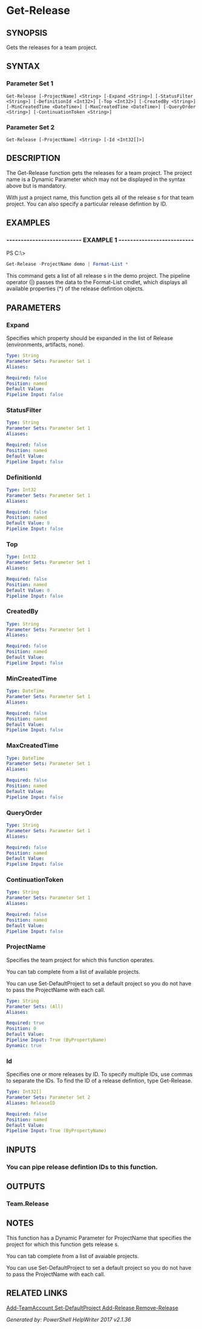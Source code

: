 ﻿# Get-Release

## SYNOPSIS
Gets the releases for a team project.

## SYNTAX

### Parameter Set 1
```
Get-Release [-ProjectName] <String> [-Expand <String>] [-StatusFilter <String>] [-DefinitionId <Int32>] [-Top <Int32>] [-CreatedBy <String>] [-MinCreatedTime <DateTime>] [-MaxCreatedTime <DateTime>] [-QueryOrder <String>] [-ContinuationToken <String>]
```

### Parameter Set 2
```
Get-Release [-ProjectName] <String> [-Id <Int32[]>]
```

## DESCRIPTION
The Get-Release function gets the releases for a team
project. The project name is a Dynamic Parameter which may not be displayed
in the syntax above but is mandatory.

With just a project name, this function gets all of the release s
for that team project. You can also specify a particular release defintion
by ID.

## EXAMPLES

### -------------------------- EXAMPLE 1 --------------------------
PS C:\\\>
```powershell
Get-Release -ProjectName demo | Format-List *
```

This command gets a list of all release s in the demo project. The
pipeline operator (\|) passes the data to the Format-List cmdlet, which
displays all available properties (\*) of the release defintion objects.

## PARAMETERS

### Expand
Specifies which property should be expanded in the list of Release
 (environments, artifacts, none).

```yaml
Type: String
Parameter Sets: Parameter Set 1
Aliases: 

Required: false
Position: named
Default Value: 
Pipeline Input: false
```

### StatusFilter


```yaml
Type: String
Parameter Sets: Parameter Set 1
Aliases: 

Required: false
Position: named
Default Value: 
Pipeline Input: false
```

### DefinitionId


```yaml
Type: Int32
Parameter Sets: Parameter Set 1
Aliases: 

Required: false
Position: named
Default Value: 0
Pipeline Input: false
```

### Top


```yaml
Type: Int32
Parameter Sets: Parameter Set 1
Aliases: 

Required: false
Position: named
Default Value: 0
Pipeline Input: false
```

### CreatedBy


```yaml
Type: String
Parameter Sets: Parameter Set 1
Aliases: 

Required: false
Position: named
Default Value: 
Pipeline Input: false
```

### MinCreatedTime


```yaml
Type: DateTime
Parameter Sets: Parameter Set 1
Aliases: 

Required: false
Position: named
Default Value: 
Pipeline Input: false
```

### MaxCreatedTime


```yaml
Type: DateTime
Parameter Sets: Parameter Set 1
Aliases: 

Required: false
Position: named
Default Value: 
Pipeline Input: false
```

### QueryOrder


```yaml
Type: String
Parameter Sets: Parameter Set 1
Aliases: 

Required: false
Position: named
Default Value: 
Pipeline Input: false
```

### ContinuationToken


```yaml
Type: String
Parameter Sets: Parameter Set 1
Aliases: 

Required: false
Position: named
Default Value: 
Pipeline Input: false
```

### ProjectName
Specifies the team project for which this function operates.

You can tab complete from a list of available projects.

You can use Set-DefaultProject to set a default project so
you do not have to pass the ProjectName with each call.

```yaml
Type: String
Parameter Sets: (All)
Aliases: 

Required: true
Position: 0
Default Value: 
Pipeline Input: True (ByPropertyName)
Dynamic: true
```

### Id
Specifies one or more releases by ID. To specify multiple IDs, use
commas to separate the IDs. To find the ID of a release defintion, type
Get-Release.

```yaml
Type: Int32[]
Parameter Sets: Parameter Set 2
Aliases: ReleaseID

Required: false
Position: named
Default Value: 
Pipeline Input: True (ByPropertyName)
```

## INPUTS

### You can pipe release defintion IDs to this function.


## OUTPUTS

### Team.Release


## NOTES

This function has a Dynamic Parameter for ProjectName that specifies the
project for which this function gets release s.

You can tab complete from a list of avaiable projects.

You can use Set-DefaultProject to set a default project so you do not have
to pass the ProjectName with each call.

## RELATED LINKS

[Add-TeamAccount
Set-DefaultProject
Add-Release
Remove-Release]()


*Generated by: PowerShell HelpWriter 2017 v2.1.36*
